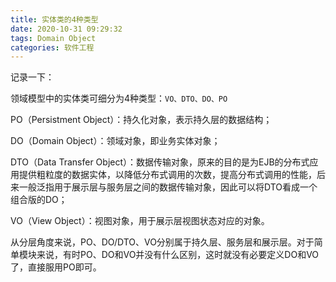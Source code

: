 ```yaml
---
title: 实体类的4种类型
date: 2020-10-31 09:29:32
tags: Domain Object
categories: 软件工程
---
```


记录一下：

<!--more-->

领域模型中的实体类可细分为4种类型：`VO、DTO、DO、PO`

PO（Persistment Object）：持久化对象，表示持久层的数据结构；

DO（Domain Object）：领域对象，即业务实体对象；

DTO（Data Transfer Object）：数据传输对象，原来的目的是为EJB的分布式应用提供粗粒度的数据实体，以降低分布式调用的次数，提高分布式调用的性能，后来一般泛指用于展示层与服务层之间的数据传输对象，因此可以将DTO看成一个组合版的DO；

VO（View Object）：视图对象，用于展示层视图状态对应的对象。

从分层角度来说，PO、DO/DTO、VO分别属于持久层、服务层和展示层。对于简单模块来说，有时PO、DO和VO并没有什么区别，这时就没有必要定义DO和VO了，直接服用PO即可。

